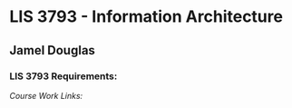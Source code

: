 # LIS 3793 - Information Architecture
## Jamel Douglas

### LIS 3793 Requirements:

*Course Work Links:*

<!-- 1. [Assignment 1 README.md](assignment1/README.md "My Assignment 1 README.md file")
    - TBA

2. [Assignment 2 README.md](assignment2/README.md "My Assignment 2 README.md file")
    - TBA

3. [Assignment 3 README.md](assignment3/README.md "My Assignment 3 README.md file")
    - TBA

4. [Design Sprint 1 README.md](design1/README.md "My Design Sprint 1 README.md file")
    - TBA

5. [Design Sprint 2 README.md](design2/README.md "My Design Sprint 2 README.md file")
    - TBA

6. [Design Sprint 3 README.md](design3/README.md "My Design Sprint 3 README.md file")
    - TBA

7. [Design Sprint 4 README.md](design4/README.md "My Design Sprint 4 README.md file")
    - TBA

8. [Design Sprint 5 README.md](design5/README.md "My Design Sprint 5 README.md file")
    - TBA -->
